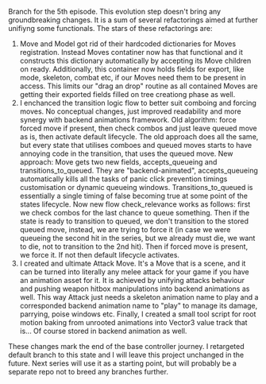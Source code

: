 Branch for the 5th episode.
This evolution step doesn't bring any groundbreaking changes. It is a sum of several refactorings aimed at further unifiyng some functionals. The stars of these refactorings are:
1) Move and Model got rid of their hardcoded dictionaries for Moves registration. Instead Moves contatiner now has that functional and it constructs this dictionary automatically by accepting its Move children on ready. Additionally, this container now holds fields for export, like mode, skeleton, combat etc, if our Moves need them to be present in access. This limits our "drag an drop" routine as all contained Moves are getting their exported fields filled on tree creationg phase as well.
2) I enchanced the transition logic flow to better suit comboing and forcing moves. No conceptual changes, just improved readability and more synergy with backend animations framework. Old algorithm: force forced move if present, then check combos and just leave queued move as is, then activate default lifecycle. The old approach does all the same, but every state that utilises comboes and queued moves starts to have annoying code in the transition, that uses the queued move. New approach: Move gets two new fields, accepts_queueing and transitions_to_queued. They are "backend-animated", accepts_queueing automatically kills all the tasks of panic click prevention timings customisation or dynamic queueing windows. Transitions_to_queued is essentially a single timing of false becoming true at some point of the states lifecycle. Now new flow check_relevance works as follows: first we check combos for the last chance to queue something. Then if the state is ready to transition to queued, we don't transition to the stored queued move, instead, we are trying to force it (in case we were queueing the second hit in the series, but we already must die, we want to die, not to transition to the 2nd hit). Then if forced move is present, we force it. If not then default lifecycle activates.
3) I created and ultimate Attack Move. It's a Move that is a scene, and it can be turned into literally any melee attack for your game if you have an animation asset for it. It is achieved by unifying attacks behaviour and pushing weapon hitbox manipulations into backend animations as well. This way Attack just needs a skeleton animation name to play and a corresponded backend animation name to "play" to manage its damage, parrying, poise windows etc. Finally, I created a small tool script for root motion baking from unrooted animations into Vector3 value track that is... Of course stored in backend animation as well.


These changes mark the end of the base controller journey. I retargeted default branch to this state and I will leave this project unchanged in the future. Next series will use it as a starting point, but will probably be a separate repo not to breed any branches further.
